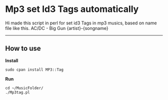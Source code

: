 Mp3 set Id3 Tags automatically
===================
Hi made this script in perl for set id3 Tags in mp3 musics, based on name file like this. AC/DC - Big Gun {artist}-{songname}

---------

How to use
-------------

**Install**

    sudo cpan install MP3::Tag

**Run**

    cd ~/MusicFolder/
    ./Mp3tag.pl

